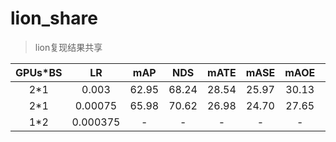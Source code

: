 # lion_share
> lion复现结果共享

| GPUs*BS | LR | mAP | NDS | mATE | mASE | mAOE | mAVE | mAAE | DEVICE | CFG | LOG | EXPLAIN |
| :--: | :--: | :--: | :--: | :--: | :--: | :--: | :--: | :--: | :--: | :--: | :--: | :--: |
| 2*1 | 0.003 | 62.95 | 68.24 | 28.54 | 25.97 | 30.13 | 28.66 | 19.10 | 4091 | [cfg](assets/lr_3e3_1x2/lion_mamba_nusc_8x_1f_1x_one_stride_128dim.yaml) | [log](assets/lr_3e3_1x2/log_train_20250218-193740.txt) |  |
| 2*1 | 0.00075 | 65.98 | 70.62 | 26.98 | 24.70 | 27.65 | 25.14 | 19.24 | 3090 | [cfg](assets/lr_75e4_1x2/lion_mamba_nusc_8x_1f_1x_one_stride_128dim.yaml) | [log](assets/lr_75e4_1x2/log_train_20250307-142818.txt) |  |
| 1*2 | 0.000375 | - | - | - | - | - | - | - | 4091 | - | - | running |
